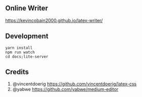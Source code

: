 ## Online Writer

https://kevincobain2000.github.io/latex-writer/

## Development

```
yarn install
npm run watch
cd docs;lite-server
```

## Credits

1. @vincentdoerig https://github.com/vincentdoerig/latex-css
2. @yabwe https://github.com/yabwe/medium-editor
